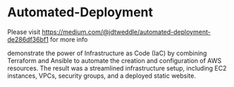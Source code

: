 # Automated-Deployment

Please visit https://medium.com/@jdtweddle/automated-deployment-de286df36bf1 for more info

demonstrate the power of Infrastructure as Code (IaC) by combining Terraform and Ansible to automate the creation and configuration of AWS resources. The result was a streamlined infrastructure setup, including EC2 instances, VPCs, security groups, and a deployed static website.
